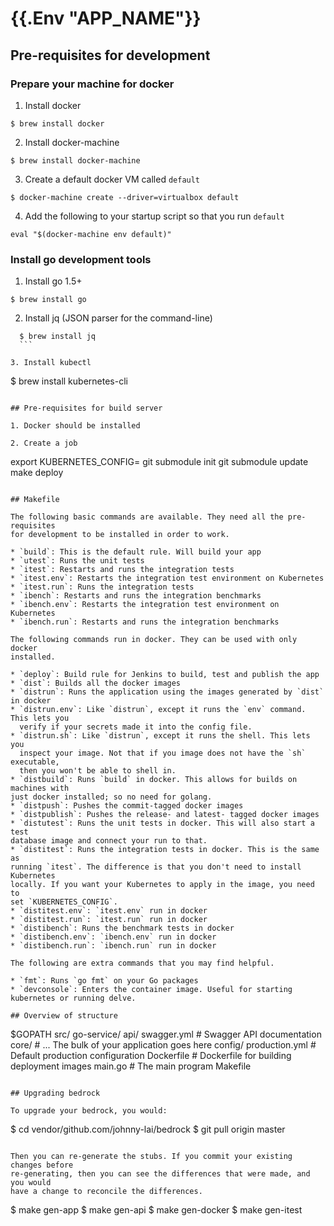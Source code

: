 # {{.Env "APP_NAME"}}

## Pre-requisites for development

### Prepare your machine for docker

1. Install docker
  ```
  $ brew install docker
  ```
  
2. Install docker-machine
  ```
  $ brew install docker-machine
  ```
  
3. Create a default docker VM called `default`
  ```
  $ docker-machine create --driver=virtualbox default
  ```
  
4. Add the following to your startup script so that you run `default`
  ```
  eval "$(docker-machine env default)"
  ```

### Install go development tools

1. Install go 1.5+
  ```
  $ brew install go
  ```
    
2. Install jq (JSON parser for the command-line)
  ```
	$ brew install jq
	```

3. Install kubectl
  ```
  $ brew install kubernetes-cli
  ```

## Pre-requisites for build server

1. Docker should be installed

2. Create a job
  ```
  export KUBERNETES_CONFIG=<path to your kubernetes config>
  git submodule init
  git submodule update
  make deploy
  ```

## Makefile

The following basic commands are available. They need all the pre-requisites
for development to be installed in order to work.

* `build`: This is the default rule. Will build your app
* `utest`: Runs the unit tests
* `itest`: Restarts and runs the integration tests
  * `itest.env`: Restarts the integration test environment on Kubernetes
  * `itest.run`: Runs the integration tests
* `ibench`: Restarts and runs the integration benchmarks
  * `ibench.env`: Restarts the integration test environment on Kubernetes
  * `ibench.run`: Restarts and runs the integration benchmarks

The following commands run in docker. They can be used with only docker
installed.

* `deploy`: Build rule for Jenkins to build, test and publish the app
* `dist`: Builds all the docker images
* `distrun`: Runs the application using the images generated by `dist` in docker
  * `distrun.env`: Like `distrun`, except it runs the `env` command. This lets you
    verify if your secrets made it into the config file.
  * `distrun.sh`: Like `distrun`, except it runs the shell. This lets you
    inspect your image. Not that if you image does not have the `sh` executable,
    then you won't be able to shell in.
* `distbuild`: Runs `build` in docker. This allows for builds on machines with
  just docker installed; so no need for golang.
* `distpush`: Pushes the commit-tagged docker images
* `distpublish`: Pushes the release- and latest- tagged docker images
* `distutest`: Runs the unit tests in docker. This will also start a test
  database image and connect your run to that.
* `distitest`: Runs the integration tests in docker. This is the same as
  running `itest`. The difference is that you don't need to install Kubernetes
  locally. If you want your Kubernetes to apply in the image, you need to
  set `KUBERNETES_CONFIG`.
  * `distitest.env`: `itest.env` run in docker
  * `distitest.run`: `itest.run` run in docker
* `distibench`: Runs the benchmark tests in docker
  * `distibench.env`: `ibench.env` run in docker
  * `distibench.run`: `ibench.run` run in docker

The following are extra commands that you may find helpful.

* `fmt`: Runs `go fmt` on your Go packages
* `devconsole`: Enters the container image. Useful for starting kubernetes or running delve.

## Overview of structure

```
$GOPATH
  src/
    go-service/
      api/
        swagger.yml                      # Swagger API documentation
      core/
        # ... The bulk of your application goes here
      config/
        production.yml                   # Default production configuration
      Dockerfile                         # Dockerfile for building deployment images
      main.go                            # The main program
      Makefile 
```

## Upgrading bedrock

To upgrade your bedrock, you would:

```
$ cd vendor/github.com/johnny-lai/bedrock
$ git pull origin master
```

Then you can re-generate the stubs. If you commit your existing changes before
re-generating, then you can see the differences that were made, and you would
have a change to reconcile the differences.

```
$ make gen-app
$ make gen-api
$ make gen-docker
$ make gen-itest
```